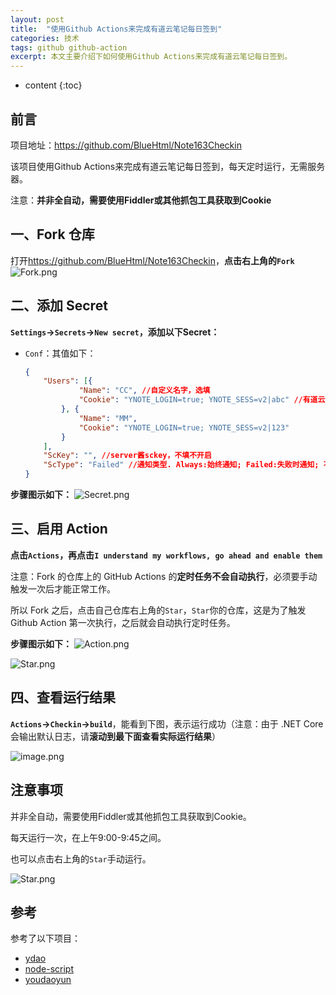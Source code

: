 ```yaml
---
layout: post
title:  "使用Github Actions来完成有道云笔记每日签到"
categories: 技术
tags: github github-action
excerpt: 本文主要介绍下如何使用Github Actions来完成有道云笔记每日签到。
---
```


* content
{:toc}

## 前言

项目地址：<https://github.com/BlueHtml/Note163Checkin>

该项目使用Github Actions来完成有道云笔记每日签到，每天定时运行，无需服务器。

注意：**并非全自动，需要使用Fiddler或其他抓包工具获取到Cookie**

## 一、Fork 仓库

打开<https://github.com/BlueHtml/Note163Checkin>，**点击右上角的`Fork`**
![Fork.png](https://upload-images.jianshu.io/upload_images/9262602-4cb33e032c4b7488.png)

## 二、添加 Secret

**`Settings`->`Secrets`->`New secret`，添加以下Secret：**
- `Conf`：其值如下：
    ```json
    {
    	"Users": [{
    			"Name": "CC", //自定义名字，选填
    			"Cookie": "YNOTE_LOGIN=true; YNOTE_SESS=v2|abc" //有道云笔记客户端抓包的cookie
    		}, {
    			"Name": "MM",
    			"Cookie": "YNOTE_LOGIN=true; YNOTE_SESS=v2|123"
    		}
    	],
    	"ScKey": "", //server酱sckey，不填不开启
    	"ScType": "Failed" //通知类型. Always:始终通知; Failed:失败时通知; 不填/其他:不通知;
    }
    ```

**步骤图示如下：**
![Secret.png](https://upload-images.jianshu.io/upload_images/9262602-41557a686a52b62f.png)

## 三、启用 Action

**点击`Actions`，再点击`I understand my workflows, go ahead and enable them`**

注意：Fork 的仓库上的 GitHub Actions 的**定时任务不会自动执行**，必须要手动触发一次后才能正常工作。

所以 Fork 之后，点击自己仓库右上角的`Star`，`Star`你的仓库，这是为了触发 Github Action 第一次执行，之后就会自动执行定时任务。

**步骤图示如下：**
![Action.png](https://upload-images.jianshu.io/upload_images/9262602-07b7daea56914f85.png)

![Star.png](https://upload-images.jianshu.io/upload_images/9262602-09bbc99eb0bf5d98.png)

## 四、查看运行结果

**`Actions`->`Checkin`->`build`**，能看到下图，表示运行成功（注意：由于 .NET Core会输出默认日志，请**滚动到最下面查看实际运行结果**）

![image.png](https://upload-images.jianshu.io/upload_images/9262602-a8554266c3f7c1a3.png?imageMogr2/auto-orient/strip%7CimageView2/2/w/1240)

## 注意事项

并非全自动，需要使用Fiddler或其他抓包工具获取到Cookie。

每天运行一次，在上午9:00-9:45之间。

也可以点击右上角的`Star`手动运行。

![Star.png](https://upload-images.jianshu.io/upload_images/9262602-09bbc99eb0bf5d98.png)

## 参考

参考了以下项目：
- [ydao](https://github.com/yygtboy/ydao/)
- [node-script](https://github.com/SunSeekerX/node-script)
- [youdaoyun](https://github.com/hezhizheng/youdaoyun)
